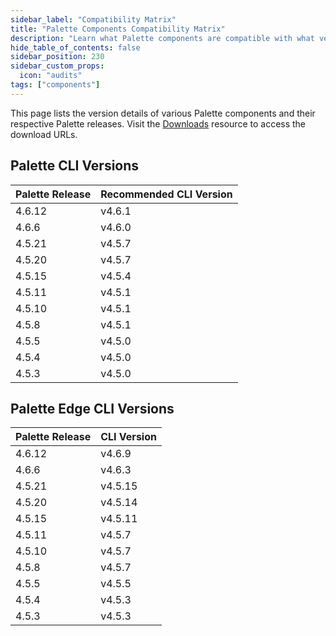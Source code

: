 ```yaml
---
sidebar_label: "Compatibility Matrix"
title: "Palette Components Compatibility Matrix"
description: "Learn what Palette components are compatible with what versions."
hide_table_of_contents: false
sidebar_position: 230
sidebar_custom_props:
  icon: "audits"
tags: ["components"]
---
```


This page lists the version details of various Palette components and their respective Palette releases. Visit the
[Downloads](spectro-downloads.md) resource to access the download URLs.

## Palette CLI Versions

| Palette Release <!-- cli-compatibility-table --> | Recommended CLI Version |
| ------------------------------------------------ | ----------------------- |
| <!-- cli-4.6.a --> 4.6.12                        | v4.6.1                  |
| 4.6.6                                            | v4.6.0                  |
| 4.5.21                                           | v4.5.7                  |
| 4.5.20                                           | v4.5.7                  |
| 4.5.15                                           | v4.5.4                  |
| 4.5.11                                           | v4.5.1                  |
| 4.5.10                                           | v4.5.1                  |
| 4.5.8                                            | v4.5.1                  |
| 4.5.5                                            | v4.5.0                  |
| 4.5.4                                            | v4.5.0                  |
| 4.5.3                                            | v4.5.0                  |

## Palette Edge CLI Versions

| Palette Release <!-- edge-cli-compatibility-table --> | CLI Version |
| ----------------------------------------------------- | ----------- |
| <!-- edge-4.6.a --> 4.6.12                            | v4.6.9      |
| 4.6.6                                                 | v4.6.3      |
| 4.5.21                                                | v4.5.15     |
| 4.5.20                                                | v4.5.14     |
| 4.5.15                                                | v4.5.11     |
| 4.5.11                                                | v4.5.7      |
| 4.5.10                                                | v4.5.7      |
| 4.5.8                                                 | v4.5.7      |
| 4.5.5                                                 | v4.5.5      |
| 4.5.4                                                 | v4.5.3      |
| 4.5.3                                                 | v4.5.3      |

